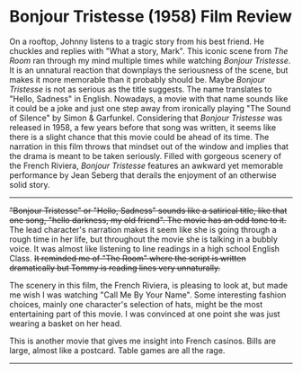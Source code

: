 # Bonjour Tristesse (1958) Film Review

On a rooftop, Johnny listens to a tragic story from his best friend. He chuckles and replies with "What a story, Mark". This iconic scene from *The Room* ran through my mind multiple times while watching *Bonjour Tristesse*. It is an unnatural reaction that downplays the seriousness of the scene, but makes it more memorable than it probably should be. Maybe *Bonjour Tristesse* is not as serious as the title suggests. The name translates to "Hello, Sadness" in English. Nowadays, a movie with that name sounds like it could be a joke and just one step away from ironically playing "The Sound of Silence" by Simon & Garfunkel. Considering that *Bonjour Tristesse* was released in 1958, a few years before that song was written, it seems like there is a slight chance that this movie could be ahead of its time. The narration in this film throws that mindset out of the window and implies that the drama is meant to be taken seriously. Filled with gorgeous scenery of the French Riviera, *Bonjour Tristesse* features an awkward yet memorable performance by Jean Seberg that derails the enjoyment of an otherwise solid story.

 

---

~~"Bonjour Tristesse" or "Hello, Sadness" sounds like a satirical title, like that one song, "hello darkness, my old friend".
The movie has an odd tone to it.~~
The lead character's narration makes it seem like she is going through a rough time in her life, but throughout the movie she is talking in a bubbly voice.
It was almost like listening to line readings in a high school English Class.
~~It reminded me of "The Room" where the script is written dramatically but Tommy is reading lines very unnaturally.~~

The scenery in this film, the French Riviera, is pleasing to look at, but made me wish I was watching "Call Me By Your Name". 
Some interesting fashion choices, mainly one character's selection of hats, might be the most entertaining part of this movie.
I was convinced at one point she was just wearing a basket on her head.

This is another movie that gives me insight into French casinos.
Bills are large, almost like a postcard.
Table games are all the rage.

---